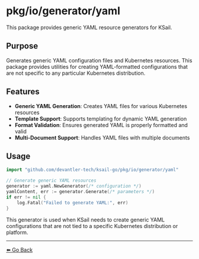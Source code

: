 # pkg/io/generator/yaml

This package provides generic YAML resource generators for KSail.

## Purpose

Generates generic YAML configuration files and Kubernetes resources. This package provides utilities for creating YAML-formatted configurations that are not specific to any particular Kubernetes distribution.

## Features

- **Generic YAML Generation**: Creates YAML files for various Kubernetes resources
- **Template Support**: Supports templating for dynamic YAML generation
- **Format Validation**: Ensures generated YAML is properly formatted and valid
- **Multi-Document Support**: Handles YAML files with multiple documents

## Usage

```go
import "github.com/devantler-tech/ksail-go/pkg/io/generator/yaml"

// Generate generic YAML resources
generator := yaml.NewGenerator(/* configuration */)
yamlContent, err := generator.Generate(/* parameters */)
if err != nil {
    log.Fatal("Failed to generate YAML:", err)
}
```

This generator is used when KSail needs to create generic YAML configurations that are not tied to a specific Kubernetes distribution or platform.

---

[⬅️ Go Back](../README.md)
